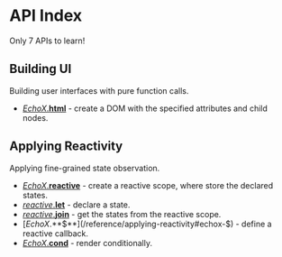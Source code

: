 # API Index

Only 7 APIs to learn!

## Building UI

Building user interfaces with pure function calls.

- [_EchoX_.**html**](/reference/building-ui#echox-html) - create a DOM with the specified attributes and child nodes.

## Applying Reactivity

Applying fine-grained state observation.

- [_EchoX_.**reactive**](/reference/applying-reactivity#echox-reactive) - create a reactive scope, where store the declared states.
- [_reactive_.**let**](/reference/applying-reactivity#reactive-let) - declare a state.
- [_reactive_.**join**](/reference/applying-reactivity#reactive-join) - get the states from the reactive scope.
- [_EchoX_.**$**](/reference/applying-reactivity#echox-$) - define a reactive callback.
- [_EchoX_.**cond**](/reference/applying-reactivity#echox-cond) - render conditionally.
